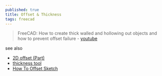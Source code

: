 ```yaml
---
published: true
title: Offset & Thickness
tags: freecad
---
```

> FreeCAD: How to create thick walled and hollowing out objects and how to prevent offset failure - [youtube](https://www.youtube.com/watch?v=-enJR-OrMJM)

see also
- [2D offset (Part)](https://youtu.be/-enJR-OrMJM?feature=shared&t=334)
- [thickness tool](https://www.youtube.com/watch?v=35ZO8vQE-3I)
- [How To Offset Sketch](https://www.youtube.com/watch?v=jwmJ3UmU36Q)